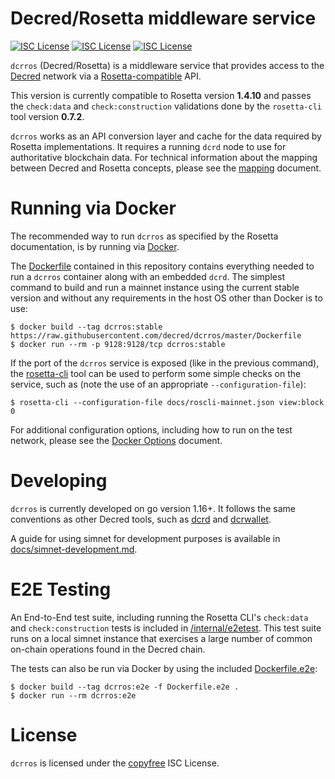 # Decred/Rosetta middleware service

[![ISC License](https://img.shields.io/badge/license-ISC-blue.svg)](http://copyfree.org)
[![ISC License](https://img.shields.io/badge/rosetta-1.4.10-blue.svg)](https://rosetta-api.org)
[![ISC License](https://img.shields.io/badge/rosetta-cli-0.7.2-blue.svg)](https://github.com/coinbase/rosetta-cli)

`dcrros` (Decred/Rosetta) is a middleware service that provides access to the [Decred](https://www.decred.org) network via a [Rosetta-compatible](https://rosetta-api.org) API.

This version is currently compatible to Rosetta version **1.4.10** and passes
the `check:data` and `check:construction` validations done by the `rosetta-cli`
tool version **0.7.2**.

`dcrros` works as an API conversion layer and cache for the data required by Rosetta implementations. It requires a running `dcrd` node to use for authoritative blockchain data. For technical information about the mapping between Decred and Rosetta concepts, please see the [mapping](/docs/mapping.md) document.

# Running via Docker

The recommended way to run `dcrros` as specified by the Rosetta documentation, is by running via [Docker](https://docker.com).

The [Dockerfile](/Dockerfile) contained in this repository contains everything needed to run a `dcrros` container along with an embedded `dcrd`. The simplest command to build and run a mainnet instance using the current stable version and without any requirements in the host OS other than Docker is to use:

```shell
$ docker build --tag dcrros:stable https://raw.githubusercontent.com/decred/dcrros/master/Dockerfile
$ docker run --rm -p 9128:9128/tcp dcrros:stable
```

If the port of the `dcrros` service is exposed (like in the previous command), the [rosetta-cli](https://github.com/coinbase/rosetta-cli) tool can be used to perform some simple checks on the service, such as (note the use of an appropriate `--configuration-file`):

```shell
$ rosetta-cli --configuration-file docs/roscli-mainnet.json view:block 0
```
 
For additional configuration options, including how to run on the test network, please see the [Docker Options](/docs/docker.md) document.

# Developing

`dcrros` is currently developed on go version 1.16+. It follows the same conventions as other Decred tools, such as [dcrd](https://github.com/decred/dcrd) and [dcrwallet](https://github.com/decred/dcrwallet).

A guide for using simnet for development purposes is available in
[docs/simnet-development.md](/docs/simnet-development.md).

# E2E Testing

An End-to-End test suite, including running the Rosetta CLI's `check:data` and `check:construction` tests is included in [/internal/e2etest](/internal/e2etest). This test suite runs on a local simnet instance that exercises a large number of common on-chain operations found in the Decred chain.

The tests can also be run via Docker by using the included [Dockerfile.e2e](/Dockerfile.e2e):

```shell
$ docker build --tag dcrros:e2e -f Dockerfile.e2e .
$ docker run --rm dcrros:e2e
```

# License

`dcrros` is licensed under the [copyfree](http://copyfree.org) ISC License.
